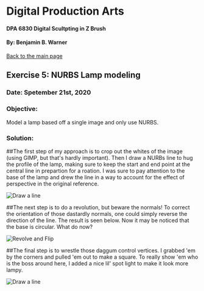 # Digital Production Arts
#### DPA 6830 Digital Scultpting in Z Brush
#### By: Benjamin B. Warner

[Back to the main page](https://benwarnerdigitalarts.github.io/3Dworks/)

## Exercise 5: NURBS Lamp modeling
### Date: Spetember 21st, 2020

### Objective:
Model a lamp based off a single image and only use NURBS.

### Solution:
##The first step of my approach is to crop out the whites of the image (using GIMP, but that's hardly important). Then I draw a NURBs line to hug the profile of the lamp, making sure to keep the start and end point at the central line in prepartion for a roation. I was sure to pay attention to the base of the lamp and drew the line in a way to account for the effect of perspective in the original reference.

![Draw a line](https://benwarnerdigitalarts.github.io/3Dworks/dpa8070/nurbsLamp/images/lineDrawWithDetails.PNG)

##The next step is to do a revolution, but beware the normals! To correct the orientation of those dastardly normals, one could simply reverse the direction of the line.  The result is seen below.  Now it may be noticed that the base is circular. What do now?

![Revolve and Flip](https://benwarnerdigitalarts.github.io/3Dworks/dpa8070/nurbsLamp/images/revolveAndFlip.PNG)

##The final step is to wrestle those daggum control vertices. I grabbed 'em by the corners and pulled 'em out to make a square. To really show 'em who is the boss around here, I added a nice lil' spot light to make it look more lampy.

![Draw a line](https://benwarnerdigitalarts.github.io/3Dworks/dpa8070/nurbsLamp/images/manipulatedCornersAndLight.PNG)


